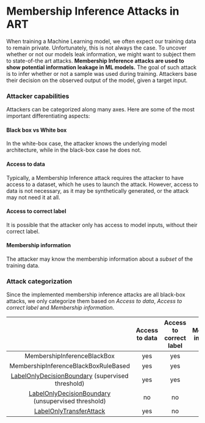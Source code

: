 # Membership Inference Attacks in ART

When training a Machine Learning model, we often expect our training data to remain private.
Unfortunately, this is not always the case.
To uncover whether or not our models leak information, we might want to subject them to state-of-the art attacks.
**Membership Inference attacks are used to show potential information leakage in ML models.**
The goal of such attack is to infer whether or not a sample was used during training.
Attackers base their decision on the observed output of the model, given a target input. 

### Attacker capabilities
Attackers can be categorized along many axes. 
Here are some of the most important differentiating aspects:

#### Black box vs White box
In the white-box case, the attacker knows the underlying model architecture, while in the black-box case he does not.

#### Access to data
Typically, a Membership Inference attack requires the attacker to have access to a dataset, which he uses to launch the attack.
However, access to data is not necessary, as it may be synthetically generated, or the attack may not need it at all.

#### Access to correct label
It is possible that the attacker only has access to model inputs, without their correct label.

#### Membership information
The attacker may know the membership information about a *subset* of the training data.

### Attack categorization
Since the implemented membership inference attacks are all black-box attacks, we only categorize them based on _Access to data_, _Access to correct label_ and _Membership information_.

|                                                    | Access to data | Access to correct label | Membership information |
|:--------------------------------------------------:|:--------------:|:-----------------------:|:----------------------:|
| MembershipInferenceBlackBox                        |       yes      |           yes           |           yes          |
| MembershipInferenceBlackBoxRuleBased               |       yes      |           yes           |           no           |
| [LabelOnlyDecisionBoundary](label_only_membership_inference.ipynb) (supervised threshold)   |       yes      |           yes           |           yes          |
| [LabelOnlyDecisionBoundary](label_only_membership_inference.ipynb) (unsupervised threshold) |       no       |            no           |           no           |
| [LabelOnlyTransferAttack](label_only_transfer_attack.ipynb)                            |       yes      |            no           |           yes          |